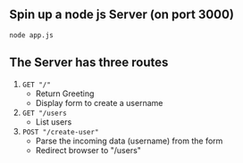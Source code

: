 ## Spin up a node js Server (on port 3000)
`node app.js`

## The Server has three routes
1. `GET "/"`
   * Return Greeting
   * Display form to create a username
2. `GET "/users`
   * List users
3. `POST "/create-user"`
   * Parse the incoming data (username) from the form
   * Redirect browser to "/users"